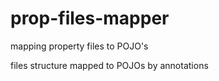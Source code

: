 # prop-files-mapper
mapping property files to POJO's

files structure mapped to POJOs by annotations
